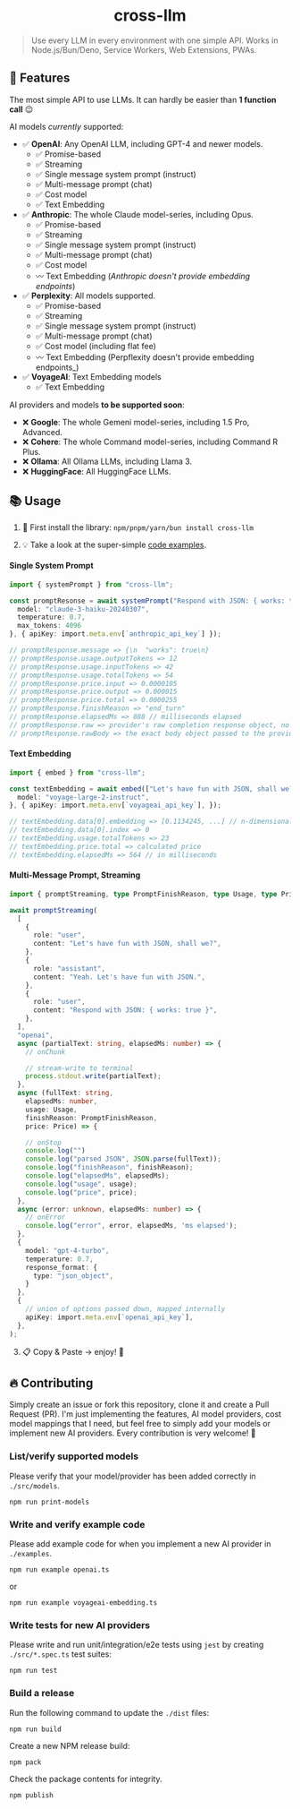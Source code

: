 <span align="center">

  # cross-llm

</span>

> Use every LLM in every environment with one simple API. Works in Node.js/Bun/Deno, Service Workers, Web Extensions, PWAs.

## 🌟 Features

The most simple API to use LLMs. It can hardly be easier than **1 function call** 😉

AI models _currently_ supported:
-  ✅ **OpenAI**: Any OpenAI LLM, including GPT-4 and newer models.
   - ✅ Promise-based
   - ✅ Streaming 
   - ✅ Single message system prompt (instruct)
   - ✅ Multi-message prompt (chat)
   - ✅ Cost model 
   - ✅ Text Embedding
-  ✅ **Anthropic**: The whole Claude model-series, including Opus.
   - ✅ Promise-based
   - ✅ Streaming 
   - ✅ Single message system prompt (instruct)
   - ✅ Multi-message prompt (chat)
   - ✅ Cost model 
   - 〰️ Text Embedding (_Anthropic doesn't provide embedding endpoints_)
-  ✅ **Perplexity**: All models supported.
   - ✅ Promise-based
   - ✅ Streaming 
   - ✅ Single message system prompt (instruct)
   - ✅ Multi-message prompt (chat)
   - ✅ Cost model (including flat fee)
   - 〰️ Text Embedding (Perpflexity doesn't provide embedding endpoints_)
-  ✅ **VoyageAI**: Text Embedding models
   - ✅ Text Embedding

AI providers and models **to be supported soon**:
-  ❌ **Google**: The whole Gemeni model-series, including 1.5 Pro, Advanced.
-  ❌ **Cohere**: The whole Command model-series, including Command R Plus.
-  ❌ **Ollama**: All Ollama LLMs, including Llama 3.
-  ❌ **HuggingFace**: All HuggingFace LLMs.

## 📚 Usage

1. 🔨 First install the library:
`npm/pnpm/yarn/bun install cross-llm`

2. 💡 Take a look at the super-simple [code examples](./examples/).

#### Single System Prompt
```ts
import { systemPrompt } from "cross-llm";

const promptResonse = await systemPrompt("Respond with JSON: { works: true }", "anthropic", {
  model: "claude-3-haiku-20240307",
  temperature: 0.7,
  max_tokens: 4096
}, { apiKey: import.meta.env[`anthropic_api_key`] });

// promptResponse.message => {\n  "works": true\n}
// promptResponse.usage.outputTokens => 12
// promptResponse.usage.inputTokens => 42
// promptResponse.usage.totalTokens => 54
// promptResponse.price.input => 0.0000105
// promptResponse.price.output => 0.000015
// promptResponse.price.total => 0.0000255
// promptResponse.finishReason => "end_turn"
// promptResponse.elapsedMs => 888 // milliseconds elapsed
// promptResponse.raw => provider's raw completion response object, no mapping
// promptResponse.rawBody => the exact body object passed to the provider's completion endpoint
```

#### Text Embedding
```ts
import { embed } from "cross-llm";

const textEmbedding = await embed(["Let's have fun with JSON, shall we?"], "voyageai", {
  model: "voyage-large-2-instruct",
}, { apiKey: import.meta.env[`voyageai_api_key`], });

// textEmbedding.data[0].embedding => [0.1134245, ...] // n-dimensional embedding vector
// textEmbedding.data[0].index => 0
// textEmbedding.usage.totalTokens => 23
// textEmbedding.price.total => calculated price
// textEmbedding.elapsedMs => 564 // in milliseconds
```

#### Multi-Message Prompt, Streaming
```ts
import { promptStreaming, type PromptFinishReason, type Usage, type Price } from "cross-llm";

await promptStreaming(
  [
    {
      role: "user",
      content: "Let's have fun with JSON, shall we?",
    },
    {
      role: "assistant",
      content: "Yeah. Let's have fun with JSON.",
    },
    {
      role: "user",
      content: "Respond with JSON: { works: true }",
    },
  ],
  "openai",
  async (partialText: string, elapsedMs: number) => {
    // onChunk

    // stream-write to terminal
    process.stdout.write(partialText);
  },
  async (fullText: string, 
    elapsedMs: number,
    usage: Usage,
    finishReason: PromptFinishReason,
    price: Price) => {

    // onStop
    console.log("")
    console.log("parsed JSON", JSON.parse(fullText));
    console.log("finishReason", finishReason);
    console.log("elapsedMs", elapsedMs);
    console.log("usage", usage);
    console.log("price", price);
  },
  async (error: unknown, elapsedMs: number) => {
    // onError
    console.log("error", error, elapsedMs, 'ms elapsed');
  },
  {
    model: "gpt-4-turbo",
    temperature: 0.7,
    response_format: {
      type: "json_object",
    }
  },
  {
    // union of options passed down, mapped internally
    apiKey: import.meta.env[`openai_api_key`],
  },
);
```

3. 📋 Copy & Paste -> enjoy! 🎉

## 🔥 Contributing

Simply create an issue or fork this repository, clone it and create a Pull Request (PR).
I'm just implementing the features, AI model providers, cost model mappings that I need,
but feel free to simply add your models or implement new AI providers. 
Every contribution is very welcome! 🤗

### List/verify supported models

Please verify that your model/provider has been added correctly in `./src/models`.

`npm run print-models`

### Write and verify example code

Please add example code for when you implement a new AI provider in `./examples`.

`npm run example openai.ts`

or

`npm run example voyageai-embedding.ts`

### Write tests for new AI providers

Please write and run unit/integration/e2e tests using `jest` by creating `./src/*.spec.ts` test suites:

`npm run test`

### Build a release

Run the following command to update the `./dist` files:

`npm run build`

Create a new NPM release build:

`npm pack`

Check the package contents for integrity.

`npm publish`


